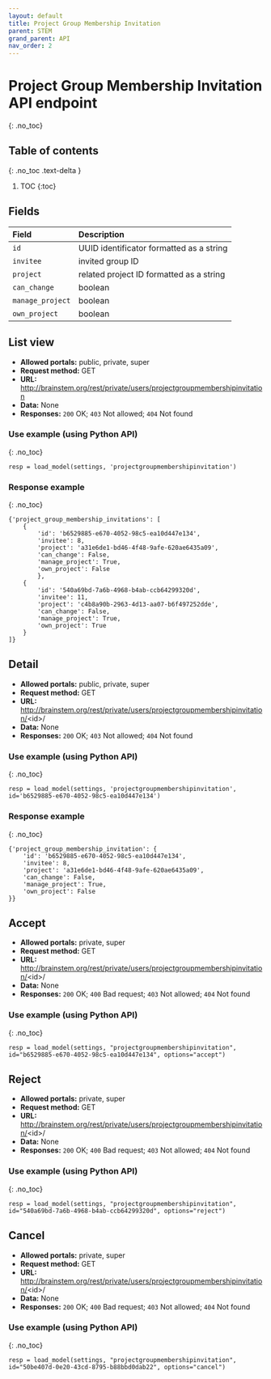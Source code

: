 ```yaml
---
layout: default
title: Project Group Membership Invitation
parent: STEM
grand_parent: API
nav_order: 2
---
```


# Project Group Membership Invitation API endpoint
{: .no_toc}

## Table of contents
{: .no_toc .text-delta }

1. TOC
{:toc}


## Fields

| Field        | Description  |
|:-------------|:-------------|
| `id` | UUID identificator formatted as a string |
| `invitee` | invited group ID |
| `project` | related project ID formatted as a string |
| `can_change` | boolean |
| `manage_project` | boolean |
| `own_project` | boolean |



## List view
- **Allowed portals:** public, private, super
- **Request method:** GET
- **URL:** http://brainstem.org/rest/private/users/projectgroupmembershipinvitation
- **Data:** None
- **Responses:** `200` OK; `403` Not allowed; `404` Not found

### Use example (using Python API)
{: .no_toc}

```
resp = load_model(settings, 'projectgroupmembershipinvitation')
```

### Response example
{: .no_toc}

```
{'project_group_membership_invitations': [
    {
        'id': 'b6529885-e670-4052-98c5-ea10d447e134',
        'invitee': 8,
        'project': 'a31e6de1-bd46-4f48-9afe-620ae6435a09',
        'can_change': False,
        'manage_project': True,
        'own_project': False
        },
    {
        'id': '540a69bd-7a6b-4968-b4ab-ccb64299320d',
        'invitee': 11,
        'project': 'c4b8a90b-2963-4d13-aa07-b6f497252dde',
        'can_change': False,
        'manage_project': True,
        'own_project': True
    }
]}
```


## Detail
- **Allowed portals:** public, private, super
- **Request method:** GET
- **URL:** http://brainstem.org/rest/private/users/projectgroupmembershipinvitation/<id\>/
- **Data:** None
- **Responses:** `200` OK; `403` Not allowed; `404` Not found

### Use example (using Python API)
{: .no_toc}

```
resp = load_model(settings, 'projectgroupmembershipinvitation', id='b6529885-e670-4052-98c5-ea10d447e134')
```

### Response example
{: .no_toc}

```
{'project_group_membership_invitation': {
    'id': 'b6529885-e670-4052-98c5-ea10d447e134',
    'invitee': 8,
    'project': 'a31e6de1-bd46-4f48-9afe-620ae6435a09',
    'can_change': False,
    'manage_project': True,
    'own_project': False
}}
```


## Accept
- **Allowed portals:** private, super
- **Request method:** GET
- **URL:** http://brainstem.org/rest/private/users/projectgroupmembershipinvitation/<id\>/
- **Data:** None
- **Responses:** `200` OK; `400` Bad request; `403` Not allowed; `404` Not found

### Use example (using Python API)
{: .no_toc}

```
resp = load_model(settings, "projectgroupmembershipinvitation", id="b6529885-e670-4052-98c5-ea10d447e134", options="accept")
```



## Reject
- **Allowed portals:** private, super
- **Request method:** GET
- **URL:** http://brainstem.org/rest/private/users/projectgroupmembershipinvitation/<id\>/
- **Data:** None
- **Responses:** `200` OK; `400` Bad request; `403` Not allowed; `404` Not found

### Use example (using Python API)
{: .no_toc}

```
resp = load_model(settings, "projectgroupmembershipinvitation", id="540a69bd-7a6b-4968-b4ab-ccb64299320d", options="reject")
```


## Cancel
- **Allowed portals:** private, super
- **Request method:** GET
- **URL:** http://brainstem.org/rest/private/users/projectgroupmembershipinvitation/<id\>/
- **Data:** None
- **Responses:** `200` OK; `400` Bad request; `403` Not allowed; `404` Not found

### Use example (using Python API)
{: .no_toc}

```
resp = load_model(settings, "projectgroupmembershipinvitation", id="50be407d-0e20-43cd-8795-b88bbd0dab22", options="cancel")
```